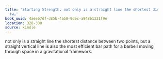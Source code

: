 ```yaml
---
title: 'Starting Strength: not only is a straight line the shortest distance between
  tw…'
book_uuid: 4aeeb7df-d85b-4a50-9dec-a948b1321f9e
location: 328-330
source: kindle
---
```


not only is a straight line the shortest distance between two points, but a straight vertical line is also the most efficient bar path for a barbell moving through space in a gravitational framework.